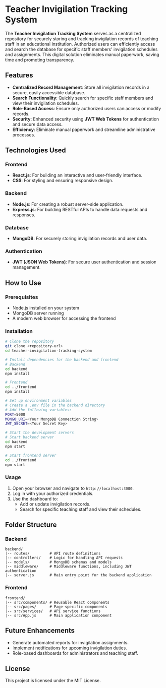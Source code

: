 # Teacher Invigilation Tracking System

The **Teacher Invigilation Tracking System** serves as a centralized repository for securely storing and tracking invigilation records of teaching staff in an educational institution. Authorized users can efficiently access and search the database for specific staff members' invigilation schedules and assignments. This digital solution eliminates manual paperwork, saving time and promoting transparency.

## Features
- **Centralized Record Management**: Store all invigilation records in a secure, easily accessible database.
- **Search Functionality**: Quickly search for specific staff members and view their invigilation schedules.
- **Role-Based Access**: Ensure only authorized users can access or modify records.
- **Security**: Enhanced security using **JWT Web Tokens** for authentication and secure data access.
- **Efficiency**: Eliminate manual paperwork and streamline administrative processes.

## Technologies Used
### Frontend
- **React.js**: For building an interactive and user-friendly interface.
- **CSS**: For styling and ensuring responsive design.

### Backend
- **Node.js**: For creating a robust server-side application.
- **Express.js**: For building RESTful APIs to handle data requests and responses.

### Database
- **MongoDB**: For securely storing invigilation records and user data.

### Authentication
- **JWT (JSON Web Tokens)**: For secure user authentication and session management.

## How to Use
### Prerequisites
- Node.js installed on your system
- MongoDB server running
- A modern web browser for accessing the frontend

### Installation
```bash
# Clone the repository
git clone <repository-url>
cd teacher-invigilation-tracking-system

# Install dependencies for the backend and frontend
# Backend
cd backend
npm install

# Frontend
cd ../frontend
npm install

# Set up environment variables
# Create a .env file in the backend directory
# Add the following variables:
PORT=5000
MONGO_URI=<Your MongoDB Connection String>
JWT_SECRET=<Your Secret Key>

# Start the development servers
# Start backend server
cd backend
npm start

# Start frontend server
cd ../frontend
npm start
```

### Usage
1. Open your browser and navigate to `http://localhost:3000`.
2. Log in with your authorized credentials.
3. Use the dashboard to:
   - Add or update invigilation records.
   - Search for specific teaching staff and view their schedules.

## Folder Structure
### Backend
```plaintext
backend/
|-- routes/         # API route definitions
|-- controllers/    # Logic for handling API requests
|-- models/         # MongoDB schemas and models
|-- middleware/     # Middleware functions, including JWT authentication
|-- server.js       # Main entry point for the backend application
```

### Frontend
```plaintext
frontend/
|-- src/components/ # Reusable React components
|-- src/pages/      # Page-specific components
|-- src/services/   # API service functions
|-- src/App.js      # Main application component
```

## Future Enhancements
- Generate automated reports for invigilation assignments.
- Implement notifications for upcoming invigilation duties.
- Role-based dashboards for administrators and teaching staff.

## License
This project is licensed under the MIT License.



